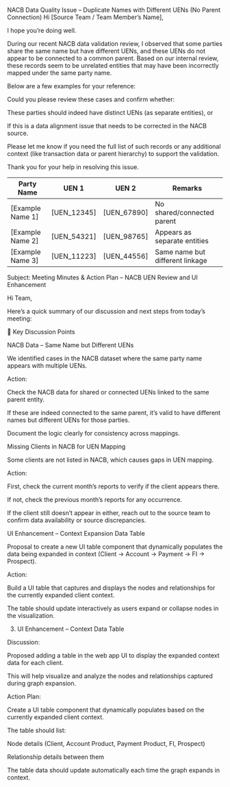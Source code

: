 
NACB Data Quality Issue – Duplicate Names with Different UENs (No Parent Connection)
Hi [Source Team / Team Member’s Name],

I hope you’re doing well.

During our recent NACB data validation review, I observed that some parties share the same name but have different UENs, and these UENs do not appear to be connected to a common parent. Based on our internal review, these records seem to be unrelated entities that may have been incorrectly mapped under the same party name.

Below are a few examples for your reference:

Could you please review these cases and confirm whether:

These parties should indeed have distinct UENs (as separate entities), or

If this is a data alignment issue that needs to be corrected in the NACB source.

Please let me know if you need the full list of such records or any additional context (like transaction data or parent hierarchy) to support the validation.

Thank you for your help in resolving this issue.



| **Party Name**   | **UEN 1**   | **UEN 2**   | **Remarks**                     |
| ---------------- | ----------- | ----------- | ------------------------------- |
| [Example Name 1] | [UEN_12345] | [UEN_67890] | No shared/connected parent      |
| [Example Name 2] | [UEN_54321] | [UEN_98765] | Appears as separate entities    |
| [Example Name 3] | [UEN_11223] | [UEN_44556] | Same name but different linkage |









Subject: Meeting Minutes & Action Plan – NACB UEN Review and UI Enhancement

Hi Team,

Here’s a quick summary of our discussion and next steps from today’s meeting:

🧩 Key Discussion Points

NACB Data – Same Name but Different UENs

We identified cases in the NACB dataset where the same party name appears with multiple UENs.

Action:

Check the NACB data for shared or connected UENs linked to the same parent entity.

If these are indeed connected to the same parent, it’s valid to have different names but different UENs for those parties.

Document the logic clearly for consistency across mappings.

Missing Clients in NACB for UEN Mapping

Some clients are not listed in NACB, which causes gaps in UEN mapping.

Action:

First, check the current month’s reports to verify if the client appears there.

If not, check the previous month’s reports for any occurrence.

If the client still doesn’t appear in either, reach out to the source team to confirm data availability or source discrepancies.

UI Enhancement – Context Expansion Data Table

Proposal to create a new UI table component that dynamically populates the data being expanded in context (Client → Account → Payment → FI → Prospect).

Action:

Build a UI table that captures and displays the nodes and relationships for the currently expanded client context.

The table should update interactively as users expand or collapse nodes in the visualization.


3. UI Enhancement – Context Data Table

Discussion:

Proposed adding a table in the web app UI to display the expanded context data for each client.

This will help visualize and analyze the nodes and relationships captured during graph expansion.

Action Plan:

Create a UI table component that dynamically populates based on the currently expanded client context.

The table should list:

Node details (Client, Account Product, Payment Product, FI, Prospect)

Relationship details between them

The table data should update automatically each time the graph expands in context.
